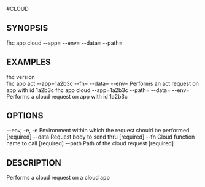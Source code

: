 #CLOUD

## SYNOPSIS
 fhc app cloud --app=<app> --env=<env> --data=<data> --path=<path>

## EXAMPLES
  fhc version                                                                                                
  fhc app act --app=1a2b3c --fn=<serverside Function> --data=<data to send> --env=<environment>              Performs an act request on app with id 1a2b3c
  fhc app cloud --app=1a2b3c --path=<serverside path from root> --data=<Data to send> --env=<environment>    Performs a cloud request on app with id 1a2b3c


## OPTIONS
  --env, -e, -e  Environment within which the request should be performed         [required]
  --data         Request body to send thru                                        [required]
  --fn           Cloud function name to call                                      [required]
  --path         Path of the cloud request                                        [required]

## DESCRIPTION

Performs a cloud request on a cloud app